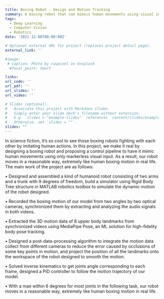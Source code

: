 ```yaml
---
title: Boxing Robot - Design and Motion Tracking
summary: A boxing robot that can mimics human movements using visual input.
tags:
  - Deep Learning
  - Computer Vision
  - Robotics
date: '2021-12-08T00:00:00Z'

# Optional external URL for project (replaces project detail page).
external_link: ''

#image:
 # caption: Photo by rawpixel on Unsplash
  #focal_point: Smart

links:
url_code: ''
url_pdf: ''
url_slides: ''
url_video: ''

# Slides (optional).
#   Associate this project with Markdown slides.
#   Simply enter your slide deck's filename without extension.
#   E.g. `slides = "example-slides"` references `content/slides/example-slides.md`.
#   Otherwise, set `slides = ""`.
slides: ""
---
```


In science fiction, it’s so cool to see those boxing robots fighting with each other by imitating human actions. In this project, we make it real by designing a boxing robot and proposing a control pipeline to have it mimic human movements using only markerless visual input. As a result, our robot moves in a reasonable way, extremely like human boxing motion in real life. The main work of the project are as follows:

• Designed and assembled a kind of humanoid robot consisting of two arms and a trunk with 9 degrees of freedom, build a simulator using Rigid Body Tree structure in MATLAB robotics toolbox to simulate the dynamic motion of the robot designed.

• Recorded the boxing motion of our model from two angles by two optical cameras, synchronized them by extracting and analyzing the audio signals in both videos.

• Extracted the 3D motion data of 8 upper body landmarks from synchronized videos using MediaPipe Pose, an ML solution for high-fidelity body pose tracking. 

• Designed a post-data-processing algorithm to integrate the motion data collect from different cameras to reduce the error caused by occlusions of some key points in motion, and project the position of all the landmarks onto the workspace of the robot designed to smooth the motion.

• Solved inverse kinematics to get joints angle corresponding to each frame, designed a PID controller to follow the motion trajectory of our model.

• With a mae within 6 degrees for most joints in the following task, our robot moves in a reasonable way, extremely like human boxing motion in real life.
